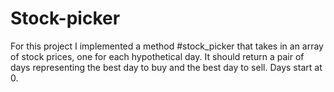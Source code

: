 # Stock-picker

For this project I implemented a method #stock_picker that takes in an array of stock prices, one for each hypothetical day. It should return a pair of days representing the best day to buy and the best day to sell. Days start at 0.

